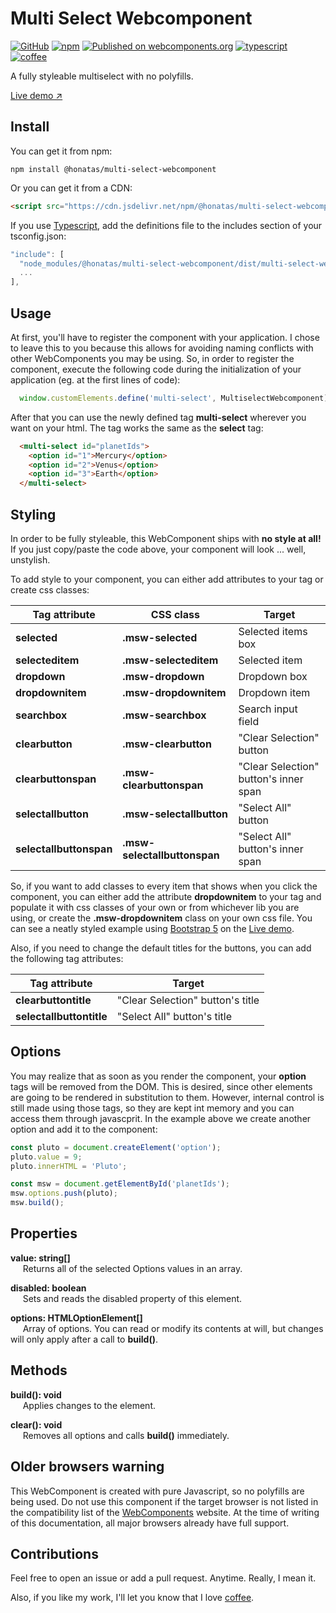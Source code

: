 # Multi Select Webcomponent

[![GitHub](https://img.shields.io/github/license/honatas/multi-select-webcomponent?style=plastic)](https://github.com/Honatas/multi-select-webcomponent "View this project on GitHub")
[![npm](https://img.shields.io/npm/v/@honatas/multi-select-webcomponent?style=plastic)](https://npmjs.org/package/@honatas/multi-select-webcomponent "View this project on npm")
[![Published on webcomponents.org](https://img.shields.io/badge/webcomponents.org-published-blue.svg?style=plastic)](https://www.webcomponents.org/element/@honatas/multi-select-webcomponent)
[![typescript](https://img.shields.io/badge/coded%20in-Typescript-blue?style=plastic)](https://www.typescriptlang.org/ "Try Typescript")
[![coffee](https://img.shields.io/badge/buy%20me%20a-coffee-brown?style=plastic)](https://ko-fi.com/honatas "Buy me a coffee")

A fully styleable multiselect with no polyfills.

[Live demo ↗](https://jsfiddle.net/Honatas/k2fsy4Lc/29)

## Install

You can get it from npm:

    npm install @honatas/multi-select-webcomponent

Or you can get it from a CDN:

```html
<script src="https://cdn.jsdelivr.net/npm/@honatas/multi-select-webcomponent/dist/multi-select-webcomponent.min.js" crossorigin="anonymous"></script>
```

If you use [Typescript](https://www.typescriptlang.org), add the definitions file to the includes section of your tsconfig.json:
```javascript
"include": [
  "node_modules/@honatas/multi-select-webcomponent/dist/multi-select-webcomponent.d.ts",
  ...
],
```

## Usage

At first, you'll have to register the component with your application. I chose to leave this to you because this allows for avoiding naming conflicts with other WebComponents you may be using. So, in order to register the component, execute the following code during the initialization of your application (eg. at the first lines of code):

```javascript
  window.customElements.define('multi-select', MultiselectWebcomponent);
```

After that you can use the newly defined tag **multi-select** wherever you want on your html. The tag works the same as the **select** tag:

```html
  <multi-select id="planetIds">
    <option id="1">Mercury</option>
    <option id="2">Venus</option>
    <option id="3">Earth</option>
  </multi-select>
```

## Styling

In order to be fully styleable, this WebComponent ships with **no style at all!** If you just copy/paste the code above, your component will look ... well, unstylish.  

To add style to your component, you can either add attributes to your tag or create css classes:

Tag attribute             |CSS class                     | Target                                 |
--------------------------|------------------------------|----------------------------------------|
**selected**              |**.msw-selected**             | Selected items box                     |
**selecteditem**          |**.msw-selecteditem**         | Selected item                          |
**dropdown**              |**.msw-dropdown**             | Dropdown box                           |
**dropdownitem**          |**.msw-dropdownitem**         | Dropdown item                          |
**searchbox**             |**.msw-searchbox**            | Search input field                     |
**clearbutton**           |**.msw-clearbutton**          | "Clear Selection" button               |
**clearbuttonspan**       |**.msw-clearbuttonspan**      | "Clear Selection" button's inner span  |
**selectallbutton**       |**.msw-selectallbutton**      | "Select All" button                    |
**selectallbuttonspan**   |**.msw-selectallbuttonspan**  | "Select All" button's inner span       |
  
So, if you want to add classes to every item that shows when you click the component, you can either add the attribute **dropdownitem** to your tag and populate it with css classes of your own or from whichever lib you are using, or create the **.msw-dropdownitem** class on your own css file. You can see a neatly styled example using [Bootstrap 5](https://getbootstrap.com) on the [Live demo](https://jsfiddle.net/Honatas/k2fsy4Lc/29).

Also, if you need to change the default titles for the buttons, you can add the following tag attributes:

Tag attribute             | Target                            |
--------------------------|-----------------------------------|
**clearbuttontitle**      | "Clear Selection" button's title  |
**selectallbuttontitle**  | "Select All" button's title       |


## Options

You may realize that as soon as you render the component, your **option** tags will be removed from the DOM. This is desired, since other elements are going to be rendered in substitution to them. However, internal control is still made using those tags, so they are kept int memory and you can access them through javascprit. In the example above we create another option and add it to the component:

```javascript
const pluto = document.createElement('option');
pluto.value = 9;
pluto.innerHTML = 'Pluto';

const msw = document.getElementById('planetIds');
msw.options.push(pluto);
msw.build();
```

## Properties

**value: string[]**  
&nbsp;&nbsp;&nbsp;&nbsp;
Returns all of the selected Options values in an array.  

**disabled: boolean**  
&nbsp;&nbsp;&nbsp;&nbsp;
Sets and reads the disabled property of this element.

**options: HTMLOptionElement[]**  
&nbsp;&nbsp;&nbsp;&nbsp;
Array of options. You can read or modify its contents at will, but changes will only apply after a call to **build()**.


## Methods

**build(): void**  
&nbsp;&nbsp;&nbsp;&nbsp;
Applies changes to the element.

**clear(): void**  
&nbsp;&nbsp;&nbsp;&nbsp;
Removes all options and calls **build()** immediately.


## Older browsers warning

This WebComponent is created with pure Javascript, so no polyfills are being used. Do not use this component if the target browser is not listed in the compatibility list of the [WebComponents](https://www.webcomponents.org) website. At the time of writing of this documentation, all major browsers already have full support.

## Contributions

Feel free to open an issue or add a pull request. Anytime. Really, I mean it.  

Also, if you like my work, I'll let you know that I love [coffee](https://ko-fi.com/honatas).
